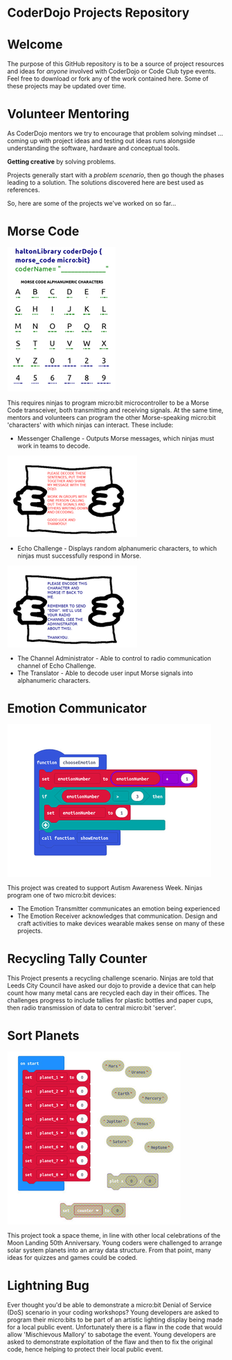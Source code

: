 CoderDojo Projects Repository
===

Welcome
===

The purpose of this GitHub repository is to be a source of project resources and ideas for _anyone_ involved with CoderDojo or Code Club type events.
Feel free to download or fork any of the work contained here. Some of these projects may be updated over time.

Volunteer Mentoring
===

As CoderDojo mentors we try to encourage that problem solving mindset ... coming up with project ideas and testing out ideas runs alongside understanding the software, hardware and conceptual tools.

**Getting creative** by solving problems. 

Projects generally start with a _problem scenario_, then go though the phases leading to a solution. The solutions discovered here are best used as references.

So, here are some of the projects we've worked on so far...

Morse Code
===

![CoderDojo Morse Code workbook cover sheet](morse_code/morse_alphabet_and_numbers_w250.png)

This requires ninjas to program micro:bit microcontroller to be a Morse Code transceiver, both transmitting and receiving signals. At the same time, mentors and volunteers can program the other Morse-speaking micro:bit 'characters' with which ninjas can interact. These include:

- Messenger Challenge - Outputs Morse messages, which ninjas must work in teams to decode.

![CoderDojo Morse Code workbook cover sheet](morse_code/character_messenger_challenge_w300.png)

- Echo Challenge - Displays random alphanumeric characters, to which ninjas must successfully respond in Morse.

![CoderDojo Morse Code workbook cover sheet](morse_code/character_echo_challenge_w300.png)

- The Channel Administrator - Able to control to radio communication channel of Echo Challenge.
- The Translator - Able to decode user input Morse signals into alphanumeric characters.

Emotion Communicator
===

![CoderDojo Emotion Communicator makecode function](emotion_communicator/makecode_function_images/childs_device_makecode_function_images/function_chooseEmotion_40.jpg)

This project was created to support Autism Awareness Week. 
Ninjas program one of two micro:bit devices:
- The Emotion Transmitter communicates an emotion being experienced
- The Emotion Receiver acknowledges that communication.
Design and craft activities to make devices wearable makes sense on many of these projects.

Recycling Tally Counter
===

This Project presents a recycling challenge scenario. 
Ninjas are told that Leeds City Council have asked our dojo to provide a device that can help count how many metal cans are recycled each day in their offices. The challenges progress to include tallies for plastic bottles and paper cups, then radio transmission of data to central micro:bit 'server'.

Sort Planets
===

![CoderDojo Sort Planets makecode function](sort_planets/makecode_images/on_start_challenge_80.jpg)

This project took a space theme, in line with other local celebrations of the Moon Landing 50th Anniversary.
Young coders were challenged to arrange solar system planets into an array data structure. From that point, many ideas for quizzes and games could be coded.


Lightning Bug
===
Ever thought you'd be able to demonstrate a micro:bit Denial of Service (DoS) scenario in your coding workshops?
Young developers are asked to program their micro:bits to be part of an artistic lighting display being made for a local public event. Unfortunately there is a flaw in the code that would allow 'Mischievous Mallory' to sabotage the event.
Young developers are asked to demonstrate exploitation of the flaw and then to fix the original code, hence helping to protect their local public event.
